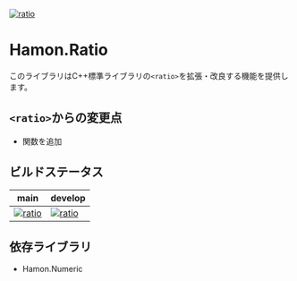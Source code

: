﻿[![ratio](https://github.com/shibainuudon/HamonCore/actions/workflows/ratio.yml/badge.svg)](https://github.com/shibainuudon/HamonCore/actions/workflows/ratio.yml)

# Hamon.Ratio

このライブラリはC++標準ライブラリの`<ratio>`を拡張・改良する機能を提供します。

## `<ratio>`からの変更点

* 関数を追加

## ビルドステータス

| main | develop |
| ---- | ------- |
|[![ratio](https://github.com/shibainuudon/HamonCore/actions/workflows/ratio.yml/badge.svg?branch=main)](https://github.com/shibainuudon/HamonCore/actions/workflows/ratio.yml)|[![ratio](https://github.com/shibainuudon/HamonCore/actions/workflows/ratio.yml/badge.svg?branch=develop)](https://github.com/shibainuudon/HamonCore/actions/workflows/ratio.yml)|

## 依存ライブラリ

* Hamon.Numeric
